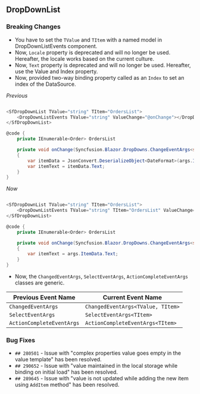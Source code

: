 ##  DropDownList

###    Breaking Changes

- You have to set the `TValue` and `TItem` with a named model in DropDownListEvents component.
- Now, `Locale` property is deprecated and will no longer be used. Hereafter, the locale works based on the current culture.
- Now, `Text` property is deprecated and will no longer be used. Hereafter, use the Value and Index property.
- Now, provided two-way binding property called as an `Index` to set an index of the DataSource.

*Previous*

```csharp

<SfDropDownList TValue="string" TItem="OrdersList">
    <DropDownListEvents TValue="string" ValueChange="@onChange"></DropDownListEvents>
</SfDropDownList>

@code {
    private IEnumerable<Order> OrdersList

    private void onChange(Syncfusion.Blazor.DropDowns.ChangeEventArgs<string> args)
    {
        var itemData = JsonConvert.DeserializeObject<DateFormat>(args.ItemData != null ? args.ItemData.ToString() : "");
        var itemText = itemData.Text;
    }
}
```

*Now*

```csharp

<SfDropDownList TValue="string" TItem="OrdersList">
    <DropDownListEvents TValue="string" TItem="OrdersList" ValueChange="@onChange"></DropDownListEvents>
</SfDropDownList>

@code {
    private IEnumerable<Order> OrdersList

    private void onChange(Syncfusion.Blazor.DropDowns.ChangeEventArgs<string, OrdersList> args)
    {
        var itemText = args.ItemData.Text;
    }
}

```

- Now, the `ChangedEventArgs`, `SelectEventArgs`, `ActionCompleteEventArgs` classes are generic.

Previous Event Name | Current Event Name
-----|-----
`ChangedEventArgs` | `ChangedEventArgs<TValue, TItem>`
`SelectEventArgs` | `SelectEventArgs<TItem>`
`ActionCompleteEventArgs` | `ActionCompleteEventArgs<TItem>`

###    Bug Fixes

- `## 280501` - Issue with "complex properties value goes empty in the value template" has been resolved.
- `## 290652` - Issue with "value maintained in the local storage while binding on initial load" has been resolved.
- `## 289645` - Issue with "value is not updated while adding the new item using `AddItem` method" has been resolved.

